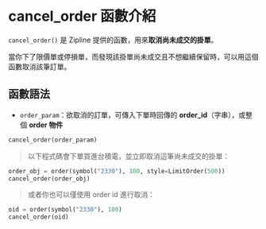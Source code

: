 # cancel_order 函數介紹

`cancel_order()` 是 Zipline 提供的函數，用來**取消尚未成交的掛單**。

當你下了限價單或停損單，而發現該掛單尚未成交且不想繼續保留時，可以用這個函數取消該筆訂單。



## 函數語法
- `order_param`：欲取消的訂單，可傳入下單時回傳的 **order_id**（字串），或整個 **order 物件**

```python
cancel_order(order_param)
```
> 以下程式碼會下單買進台積電，並立即取消這筆尚未成交的掛單：
```python
order_obj = order(symbol("2330"), 100, style=LimitOrder(500))
cancel_order(order_obj)
```
> 或者你也可以僅使用 order id 進行取消：
```python
oid = order(symbol("2330"), 100)
cancel_order(oid)
```
